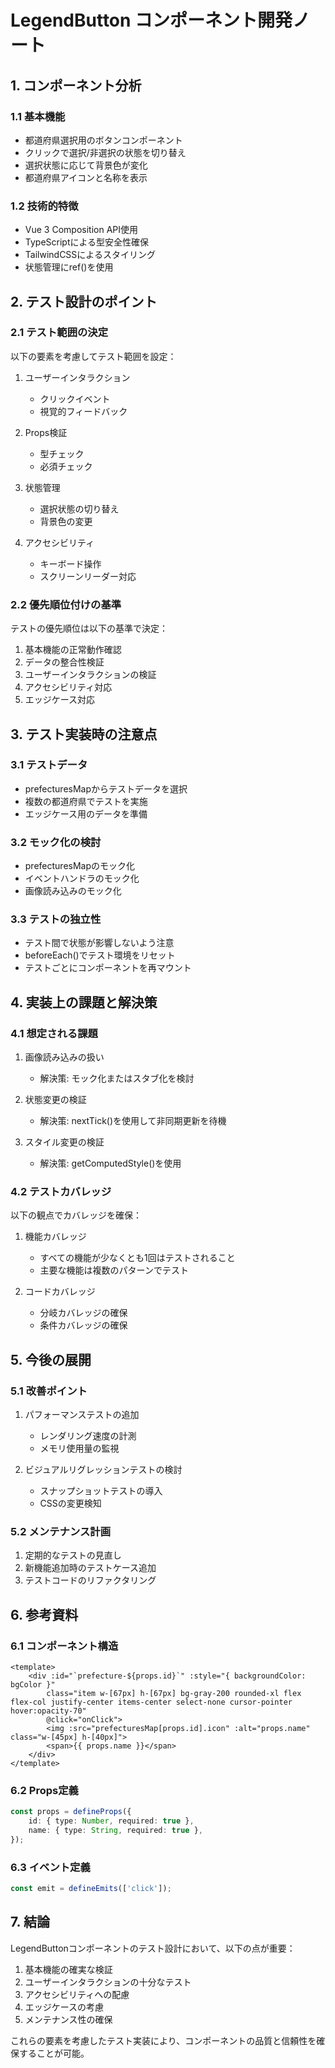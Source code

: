 # LegendButton コンポーネント開発ノート

## 1. コンポーネント分析

### 1.1 基本機能
- 都道府県選択用のボタンコンポーネント
- クリックで選択/非選択の状態を切り替え
- 選択状態に応じて背景色が変化
- 都道府県アイコンと名称を表示

### 1.2 技術的特徴
- Vue 3 Composition API使用
- TypeScriptによる型安全性確保
- TailwindCSSによるスタイリング
- 状態管理にref()を使用

## 2. テスト設計のポイント

### 2.1 テスト範囲の決定
以下の要素を考慮してテスト範囲を設定：

1. ユーザーインタラクション
   - クリックイベント
   - 視覚的フィードバック

2. Props検証
   - 型チェック
   - 必須チェック

3. 状態管理
   - 選択状態の切り替え
   - 背景色の変更

4. アクセシビリティ
   - キーボード操作
   - スクリーンリーダー対応

### 2.2 優先順位付けの基準
テストの優先順位は以下の基準で決定：

1. 基本機能の正常動作確認
2. データの整合性検証
3. ユーザーインタラクションの検証
4. アクセシビリティ対応
5. エッジケース対応

## 3. テスト実装時の注意点

### 3.1 テストデータ
- prefecturesMapからテストデータを選択
- 複数の都道府県でテストを実施
- エッジケース用のデータを準備

### 3.2 モック化の検討
- prefecturesMapのモック化
- イベントハンドラのモック化
- 画像読み込みのモック化

### 3.3 テストの独立性
- テスト間で状態が影響しないよう注意
- beforeEach()でテスト環境をリセット
- テストごとにコンポーネントを再マウント

## 4. 実装上の課題と解決策

### 4.1 想定される課題
1. 画像読み込みの扱い
   - 解決策: モック化またはスタブ化を検討

2. 状態変更の検証
   - 解決策: nextTick()を使用して非同期更新を待機

3. スタイル変更の検証
   - 解決策: getComputedStyle()を使用

### 4.2 テストカバレッジ
以下の観点でカバレッジを確保：

1. 機能カバレッジ
   - すべての機能が少なくとも1回はテストされること
   - 主要な機能は複数のパターンでテスト

2. コードカバレッジ
   - 分岐カバレッジの確保
   - 条件カバレッジの確保

## 5. 今後の展開

### 5.1 改善ポイント
1. パフォーマンステストの追加
   - レンダリング速度の計測
   - メモリ使用量の監視

2. ビジュアルリグレッションテストの検討
   - スナップショットテストの導入
   - CSSの変更検知

### 5.2 メンテナンス計画
1. 定期的なテストの見直し
2. 新機能追加時のテストケース追加
3. テストコードのリファクタリング

## 6. 参考資料

### 6.1 コンポーネント構造
```vue
<template>
    <div :id="`prefecture-${props.id}`" :style="{ backgroundColor: bgColor }"
        class="item w-[67px] h-[67px] bg-gray-200 rounded-xl flex flex-col justify-center items-center select-none cursor-pointer hover:opacity-70"
        @click="onClick">
        <img :src="prefecturesMap[props.id].icon" :alt="props.name" class="w-[45px] h-[40px]">
        <span>{{ props.name }}</span>
    </div>
</template>
```

### 6.2 Props定義
```typescript
const props = defineProps({
    id: { type: Number, required: true },
    name: { type: String, required: true },
});
```

### 6.3 イベント定義
```typescript
const emit = defineEmits(['click']);
```

## 7. 結論

LegendButtonコンポーネントのテスト設計において、以下の点が重要：

1. 基本機能の確実な検証
2. ユーザーインタラクションの十分なテスト
3. アクセシビリティへの配慮
4. エッジケースの考慮
5. メンテナンス性の確保

これらの要素を考慮したテスト実装により、コンポーネントの品質と信頼性を確保することが可能。